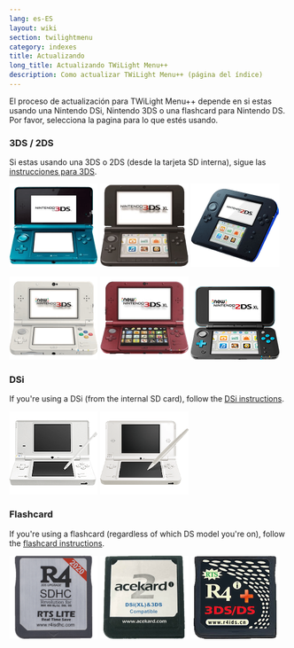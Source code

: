 ```yaml
---
lang: es-ES
layout: wiki
section: twilightmenu
category: indexes
title: Actualizando
long_title: Actualizando TWiLight Menu++
description: Como actualizar TWiLight Menu++ (página del índice)
---
```


El proceso de actualización para TWiLight Menu++ depende en si estas usando una Nintendo DSi, Nintendo 3DS o una flashcard para Nintendo DS. Por favor, selecciona la pagina para lo que estés usando.

### 3DS / 2DS
Si estas usando una 3DS o 2DS (desde la tarjeta SD interna), sigue las [instrucciones para 3DS](updating-3ds).

[![A Nintendo 3DS](/assets/images/consoles/old3ds.png)](updating-3ds) [![A Nintendo 3DS XL](/assets/images/consoles/old3dsxl.png)](updating-3ds) [![A Nintendo 2DS](/assets/images/consoles/2ds.png)](updating-3ds)

[![A New Nintendo 3DS](/assets/images/consoles/new3ds.png)](updating-3ds) [![A New Nintendo 3DS XL](/assets/images/consoles/new3dsxl.png)](updating-3ds) [![A New Nintendo 2DS XL](/assets/images/consoles/new2dsxl.png)](updating-3ds)

### DSi
If you're using a DSi (from the internal SD card), follow the [DSi instructions](updating-dsi).

[![A Nintendo DSi](/assets/images/consoles/dsi.png)](updating-dsi) [![A Nintendo DSi XL](/assets/images/consoles/dsixl.png)](updating-dsi)

### Flashcard
If you're using a flashcard (regardless of which DS model you're on), follow the [flashcard instructions](updating-flashcard).

[![An r4isdhc.com flaschard](/assets/images/consoles/r4isdhc.com.png)](updating-flashcard) [![An Acekard2i flaschard](/assets/images/consoles/acekard2i.png)](updating-flashcard) [![An R4i Gold 3DS Plus flaschard](/assets/images/consoles/r4igold3dsplus.png)](updating-flashcard)
